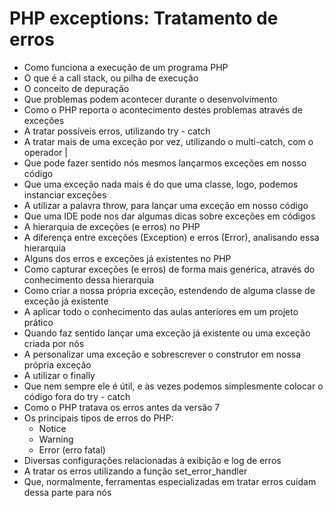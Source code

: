 # PHP exceptions: Tratamento de erros

- Como funciona a execução de um programa PHP
- O que é a call stack, ou pilha de execução
- O conceito de depuração
- Que problemas podem acontecer durante o desenvolvimento
- Como o PHP reporta o acontecimento destes problemas através de exceções
- A tratar possíveis erros, utilizando try - catch
- A tratar mais de uma exceção por vez, utilizando o multi-catch, com o operador |
- Que pode fazer sentido nós mesmos lançarmos exceções em nosso código
- Que uma exceção nada mais é do que uma classe, logo, podemos instanciar exceções
- A utilizar a palavra throw, para lançar uma exceção em nosso código
- Que uma IDE pode nos dar algumas dicas sobre exceções em códigos
- A hierarquia de exceções (e erros) no PHP
- A diferença entre exceções (Exception) e erros (Error), analisando essa hierarquia
- Alguns dos erros e exceções já existentes no PHP
- Como capturar exceções (e erros) de forma mais genérica, através do conhecimento dessa hierarquia
- Como criar a nossa própria exceção, estendendo de alguma classe de exceção já existente
- A aplicar todo o conhecimento das aulas anteriores em um projeto prático
- Quando faz sentido lançar uma exceção já existente ou uma exceção criada por nós
- A personalizar uma exceção e sobrescrever o construtor em nossa própria exceção
- A utilizar o finally
- Que nem sempre ele é útil, e às vezes podemos simplesmente colocar o código fora do try - catch
- Como o PHP tratava os erros antes da versão 7
- Os principais tipos de erros do PHP:
    - Notice
    - Warning
    - Error (erro fatal)
- Diversas configurações relacionadas à exibição e log de erros
- A tratar os erros utilizando a função set_error_handler
- Que, normalmente, ferramentas especializadas em tratar erros cuidam dessa parte para nós